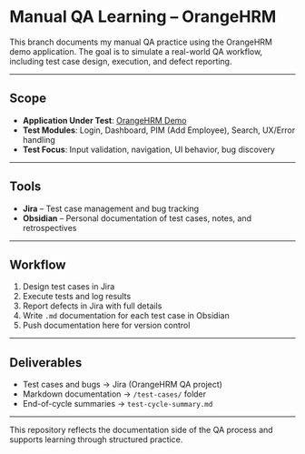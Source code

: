 # Manual QA Learning – OrangeHRM

This branch documents my manual QA practice using the OrangeHRM demo application. The goal is to simulate a real-world QA workflow, including test case design, execution, and defect reporting.

---

## Scope

- **Application Under Test**: [OrangeHRM Demo](https://opensource-demo.orangehrmlive.com/)
- **Test Modules**: Login, Dashboard, PIM (Add Employee), Search, UX/Error handling
- **Test Focus**: Input validation, navigation, UI behavior, bug discovery

---

## Tools

- **Jira** – Test case management and bug tracking  
- **Obsidian** – Personal documentation of test cases, notes, and retrospectives  

---

## Workflow

1. Design test cases in Jira  
2. Execute tests and log results  
3. Report defects in Jira with full details  
4. Write `.md` documentation for each test case in Obsidian  
5. Push documentation here for version control

---

## Deliverables

- Test cases and bugs → Jira (OrangeHRM QA project)  
- Markdown documentation → `/test-cases/` folder  
- End-of-cycle summaries → `test-cycle-summary.md`

---

This repository reflects the documentation side of the QA process and supports learning through structured practice.

